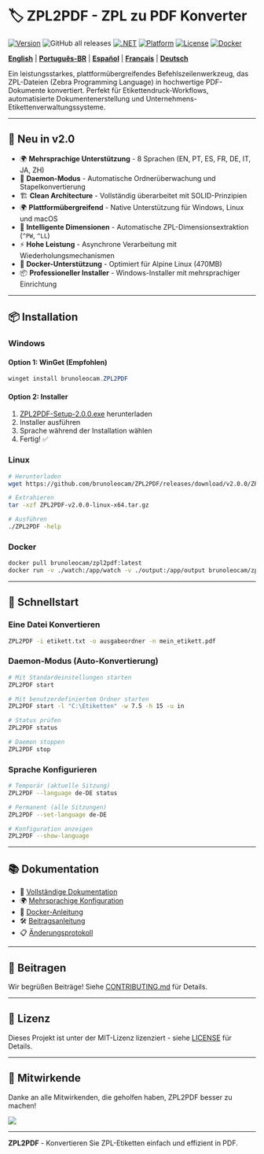 # 🏷️ ZPL2PDF - ZPL zu PDF Konverter

[![Version](https://img.shields.io/badge/version-2.0.0-blue.svg)](https://github.com/brunoleocam/ZPL2PDF/releases)
![GitHub all releases](https://img.shields.io/github/downloads/brunoleocam/ZPL2PDF/total)
[![.NET](https://img.shields.io/badge/.NET-9.0-purple.svg)](https://dotnet.microsoft.com/download)
[![Platform](https://img.shields.io/badge/platform-Windows%20%7C%20Linux%20%7C%20macOS-lightgrey.svg)](https://github.com/brunoleocam/ZPL2PDF)
[![License](https://img.shields.io/badge/license-MIT-green.svg)](../../LICENSE)
[![Docker](https://img.shields.io/badge/docker-Alpine%20470MB-blue.svg)](https://hub.docker.com/r/brunoleocam/zpl2pdf)

**[English](../../README.md)** | **[Português-BR](README.pt-BR.md)** | **[Español](README.es-ES.md)** | **[Français](README.fr-FR.md)** | **[Deutsch](#)**

Ein leistungsstarkes, plattformübergreifendes Befehlszeilenwerkzeug, das ZPL-Dateien (Zebra Programming Language) in hochwertige PDF-Dokumente konvertiert. Perfekt für Etikettendruck-Workflows, automatisierte Dokumentenerstellung und Unternehmens-Etikettenverwaltungssysteme.

---

## 🚀 **Neu in v2.0**

- 🌍 **Mehrsprachige Unterstützung** - 8 Sprachen (EN, PT, ES, FR, DE, IT, JA, ZH)
- 🔄 **Daemon-Modus** - Automatische Ordnerüberwachung und Stapelkonvertierung
- 🏗️ **Clean Architecture** - Vollständig überarbeitet mit SOLID-Prinzipien
- 🌍 **Plattformübergreifend** - Native Unterstützung für Windows, Linux und macOS
- 📐 **Intelligente Dimensionen** - Automatische ZPL-Dimensionsextraktion (`^PW`, `^LL`)
- ⚡ **Hohe Leistung** - Asynchrone Verarbeitung mit Wiederholungsmechanismen
- 🐳 **Docker-Unterstützung** - Optimiert für Alpine Linux (470MB)
- 📦 **Professioneller Installer** - Windows-Installer mit mehrsprachiger Einrichtung

---

## 📦 **Installation**

### **Windows**

#### Option 1: WinGet (Empfohlen)
```powershell
winget install brunoleocam.ZPL2PDF
```

#### Option 2: Installer
1. [ZPL2PDF-Setup-2.0.0.exe](https://github.com/brunoleocam/ZPL2PDF/releases/latest) herunterladen
2. Installer ausführen
3. Sprache während der Installation wählen
4. Fertig! ✅

### **Linux**

```bash
# Herunterladen
wget https://github.com/brunoleocam/ZPL2PDF/releases/download/v2.0.0/ZPL2PDF-v2.0.0-linux-x64.tar.gz

# Extrahieren
tar -xzf ZPL2PDF-v2.0.0-linux-x64.tar.gz

# Ausführen
./ZPL2PDF -help
```

### **Docker**

```bash
docker pull brunoleocam/zpl2pdf:latest
docker run -v ./watch:/app/watch -v ./output:/app/output brunoleocam/zpl2pdf:latest
```

---

## 🚀 **Schnellstart**

### **Eine Datei Konvertieren**
```bash
ZPL2PDF -i etikett.txt -o ausgabeordner -n mein_etikett.pdf
```

### **Daemon-Modus (Auto-Konvertierung)**
```bash
# Mit Standardeinstellungen starten
ZPL2PDF start

# Mit benutzerdefiniertem Ordner starten
ZPL2PDF start -l "C:\Etiketten" -w 7.5 -h 15 -u in

# Status prüfen
ZPL2PDF status

# Daemon stoppen
ZPL2PDF stop
```

### **Sprache Konfigurieren**
```bash
# Temporär (aktuelle Sitzung)
ZPL2PDF --language de-DE status

# Permanent (alle Sitzungen)
ZPL2PDF --set-language de-DE

# Konfiguration anzeigen
ZPL2PDF --show-language
```

---

## 📚 **Dokumentation**

- 📖 [Vollständige Dokumentation](../README.md)
- 🌍 [Mehrsprachige Konfiguration](../guides/LANGUAGE_CONFIGURATION.md)
- 🐳 [Docker-Anleitung](../guides/DOCKER_GUIDE.md)
- 🛠️ [Beitragsanleitung](../../CONTRIBUTING.md)
- 📋 [Änderungsprotokoll](../../CHANGELOG.md)

---

## 🤝 **Beitragen**

Wir begrüßen Beiträge! Siehe [CONTRIBUTING.md](../../CONTRIBUTING.md) für Details.

---

## 📄 **Lizenz**

Dieses Projekt ist unter der MIT-Lizenz lizenziert - siehe [LICENSE](../../LICENSE) für Details.

---

## 👥 **Mitwirkende**

Danke an alle Mitwirkenden, die geholfen haben, ZPL2PDF besser zu machen!

<a href="https://github.com/brunoleocam/ZPL2PDF/graphs/contributors">
  <img src="https://contrib.rocks/image?repo=brunoleocam/ZPL2PDF" />
</a>

---

**ZPL2PDF** - Konvertieren Sie ZPL-Etiketten einfach und effizient in PDF.


